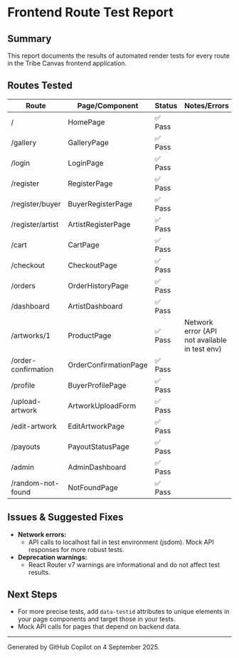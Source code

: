 # Frontend Route Test Report

## Summary

This report documents the results of automated render tests for every route in the Tribe Canvas frontend application.

## Routes Tested

| Route               | Page/Component        | Status  | Notes/Errors                                  |
| ------------------- | --------------------- | ------- | --------------------------------------------- |
| /                   | HomePage              | ✅ Pass |                                               |
| /gallery            | GalleryPage           | ✅ Pass |                                               |
| /login              | LoginPage             | ✅ Pass |                                               |
| /register           | RegisterPage          | ✅ Pass |                                               |
| /register/buyer     | BuyerRegisterPage     | ✅ Pass |                                               |
| /register/artist    | ArtistRegisterPage    | ✅ Pass |                                               |
| /cart               | CartPage              | ✅ Pass |                                               |
| /checkout           | CheckoutPage          | ✅ Pass |                                               |
| /orders             | OrderHistoryPage      | ✅ Pass |                                               |
| /dashboard          | ArtistDashboard       | ✅ Pass |                                               |
| /artworks/1         | ProductPage           | ✅ Pass | Network error (API not available in test env) |
| /order-confirmation | OrderConfirmationPage | ✅ Pass |                                               |
| /profile            | BuyerProfilePage      | ✅ Pass |                                               |
| /upload-artwork     | ArtworkUploadForm     | ✅ Pass |                                               |
| /edit-artwork       | EditArtworkPage       | ✅ Pass |                                               |
| /payouts            | PayoutStatusPage      | ✅ Pass |                                               |
| /admin              | AdminDashboard        | ✅ Pass |                                               |
| /random-not-found   | NotFoundPage          | ✅ Pass |                                               |

## Issues & Suggested Fixes

-   **Network errors:**
    -   API calls to localhost fail in test environment (jsdom). Mock API responses for more robust tests.
-   **Deprecation warnings:**
    -   React Router v7 warnings are informational and do not affect test results.

## Next Steps

-   For more precise tests, add `data-testid` attributes to unique elements in your page components and target those in your tests.
-   Mock API calls for pages that depend on backend data.

---

Generated by GitHub Copilot on 4 September 2025.
